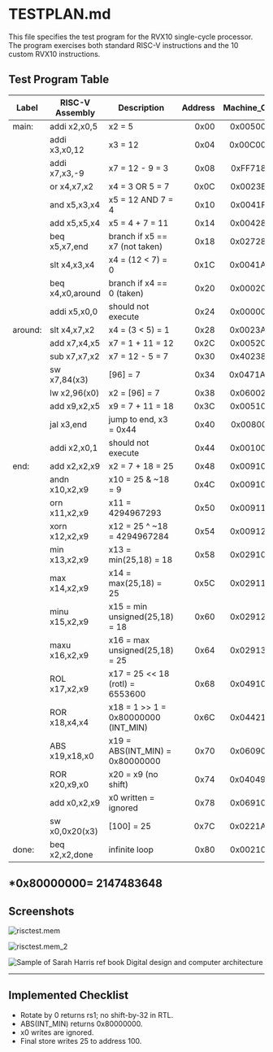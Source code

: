 # TESTPLAN.md

This file specifies the test program for the RVX10 single-cycle processor. The program exercises both standard RISC-V instructions and the 10 custom RVX10 instructions.

## Test Program Table

| Label   | RISC-V Assembly   | Description                          |           Address | Machine\_Code |            |
| ------- | ----------------- | ------------------------------------ | ----------------: | ------------: | ---------- |
| main:   | addi x2,x0,5      | x2 = 5                               |              0x00 |    0x00500113 |            |
|         | addi x3,x0,12     | x3 = 12                              |              0x04 |    0x00C00193 |            |
|         | addi x7,x3,-9     | x7 = 12 - 9 = 3                      |              0x08 |    0xFF718393 |            |
|         | or   x4,x7,x2     | x4 = 3 OR 5 = 7                      |              0x0C |    0x0023E233 |            |
|         | and  x5,x3,x4     | x5 = 12 AND 7 = 4                    |              0x10 |    0x0041F2B3 |            |
|         | add  x5,x5,x4     | x5 = 4 + 7 = 11                      |              0x14 |    0x004282B3 |            |
|         | beq  x5,x7,end    | branch if x5 == x7 (not taken)       |              0x18 |    0x02728863 |            |
|         | slt  x4,x3,x4     | x4 = (12 < 7) = 0                    |              0x1C |    0x0041A233 |            |
|         | beq  x4,x0,around | branch if x4 == 0 (taken)            |              0x20 |    0x00020463 |            |
|         | addi x5,x0,0      | should not execute                   |              0x24 |    0x00000293 |            |
| around: | slt  x4,x7,x2     | x4 = (3 < 5) = 1                     |              0x28 |    0x0023A233 |            |
|         | add  x7,x4,x5     | x7 = 1 + 11 = 12                     |              0x2C |    0x005203B3 |            |
|         | sub  x7,x7,x2     | x7 = 12 - 5 = 7                      |              0x30 |    0x402383B3 |            |
|         | sw   x7,84(x3)    | \[96] = 7                            |              0x34 |    0x0471AA23 |            |
|         | lw   x2,96(x0)    | x2 = \[96] = 7                       |              0x38 |    0x06002103 |            |
|         | add  x9,x2,x5     | x9 = 7 + 11 = 18                     |              0x3C |    0x005104B3 |            |
|         | jal  x3,end       | jump to end, x3 = 0x44               |              0x40 |    0x008001EF |            |
|         | addi x2,x0,1      | should not execute                   |              0x44 |    0x00100113 |            |
| end:    | add  x2,x2,x9     | x2 = 7 + 18 = 25                     |              0x48 |    0x00910133 |            |
|         | andn x10,x2,x9    | x10 = 25 & \~18 = 9                  |              0x4C |    0x0091050B |            |
|         | orn  x11,x2,x9    | x11 = 4294967293                     |              0x50 |    0x0091158B |            |
|         | xorn x12,x2,x9    | x12 = 25 ^ \~18 = 4294967284         |              0x54 |    0x0091260B |            |
|         | min  x13,x2,x9    | x13 = min(25,18) = 18                |              0x58 |    0x0291068B |            |
|         | max  x14,x2,x9    | x14 = max(25,18) = 25                |              0x5C |    0x0291170B |            |
|         | minu x15,x2,x9    | x15 = min unsigned(25,18) = 18       |              0x60 |    0x0291278B |            |
|         | maxu x16,x2,x9    | x16 = max unsigned(25,18) = 25       |              0x64 |    0x0291380B |            |
|         | ROL  x17,x2,x9    | x17 = 25 << 18 (rotl) = 6553600      |              0x68 |    0x0491088B |            |
|         | ROR  x18,x4,x4    | x18 = 1 >> 1 = 0x80000000 (INT\_MIN) |              0x6C |    0x0442190B |            |
|         | ABS  x19,x18,x0   | x19 = ABS(INT\_MIN) = 0x80000000     |              0x70 |    0x0609098B |            |
|         | ROR  x20,x9,x0    | x20 = x9 (no shift)                  |              0x74 |    0x04049A0B |            |
|         | add  x0,x2,x9     | x0 written = ignored                 |              0x78 |    0x06910033 |            |
|         | sw   x0,0x20(x3)  | \[100] = 25                          |              0x7C |    0x0221A023 |            |
| done:   | beq  x2,x2,done   | infinite loop                        |              0x80 |    0x00210063 |            |

*0x80000000= 2147483648
---

## Screenshots

![risctest.mem](https://github.com/user-attachments/assets/a7710874-5da2-47a9-b648-a8fef01ba181)

![risctest.mem_2](https://github.com/user-attachments/assets/3a967e8c-093e-4f6f-acdb-0c3e7a98e328)



![Sample of Sarah Harris ref book Digital design and computer architecture](https://github.com/user-attachments/assets/87863e0f-9cb3-4b95-a4ff-1014210ddfe1)


---

## Implemented Checklist

* Rotate by 0 returns rs1; no shift-by-32 in RTL.
* ABS(INT\_MIN) returns 0x80000000.
* x0 writes are ignored.
* Final store writes 25 to address 100.
